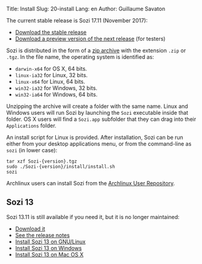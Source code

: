 Title: Install
Slug: 20-install
Lang: en
Author: Guillaume Savaton

The current stable release is Sozi 17.11 (November 2017):

  * [Download the stable release](https://github.com/senshu/Sozi/releases/tag/17.11)
  * [Download a preview version of the next release](https://drive.google.com/open?id=0ByRUreHgekjMWG9teGM2dE8wck0) (for testers)

Sozi is distributed in the form of a [zip archive](https://en.wikipedia.org/wiki/Zip_%28file_format%29)
with the extension `.zip` or `.tgz`.
In the file name, the operating system is identified as:

* `darwin-x64` for OS X, 64 bits.
* `linux-ia32` for Linux, 32 bits.
* `linux-x64` for Linux, 64 bits.
* `win32-ia32` for Windows, 32 bits.
* `win32-ia64` for Windows, 64 bits.

Unzipping the archive will create a folder with the same name.
Linux and Windows users will run Sozi by launching the `Sozi` executable inside that folder.
OS X users will find a `Sozi.app` subfolder that they can drag into their `Applications` folder.

An install script for Linux is provided.
After installation, Sozi can be run either from your desktop applications menu, or from the command-line as `sozi` (in lower case):

```
tar xzf Sozi-{version}.tgz
sudo ./Sozi-{version}/install/install.sh
sozi
```

Archlinux users can install Sozi from the [Archlinux User Repository](https://aur.archlinux.org/packages/sozi).

Sozi 13
-------

Sozi 13.11 is still available if you need it, but it is no longer maintained:

  * [Download it](https://github.com/senshu/Sozi/releases/download/13.11/sozi-release-13.11-30213629.zip)
  * [See the release notes](|filename|/Releases/release-13.11.md)
  * [Install Sozi 13 on GNU/Linux](|filename|sozi-13-install-linux.md)
  * [Install Sozi 13 on Windows](|filename|sozi-13-install-windows.md)
  * [Install Sozi 13 on Mac OS X](|filename|sozi-13-install-osx.md)

